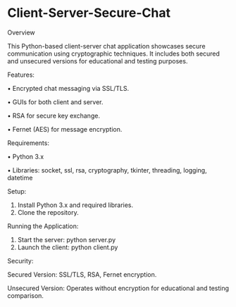 # Client-Server-Secure-Chat

Overview

This Python-based client-server chat application showcases secure communication using cryptographic techniques. It includes both secured and unsecured versions for educational and testing purposes.

Features:

•	Encrypted chat messaging via SSL/TLS.

•	GUIs for both client and server.

•	RSA for secure key exchange.

•	Fernet (AES) for message encryption.

Requirements:

•	Python 3.x

•	Libraries: socket, ssl, rsa, cryptography, tkinter, threading, logging, datetime

Setup:

1.	Install Python 3.x and required libraries.
2.	Clone the repository.

Running the Application:

1.	Start the server: python server.py
2.	Launch the client: python client.py

Security:

Secured Version: SSL/TLS, RSA, Fernet encryption.

Unsecured Version: Operates without encryption for educational and testing comparison.
